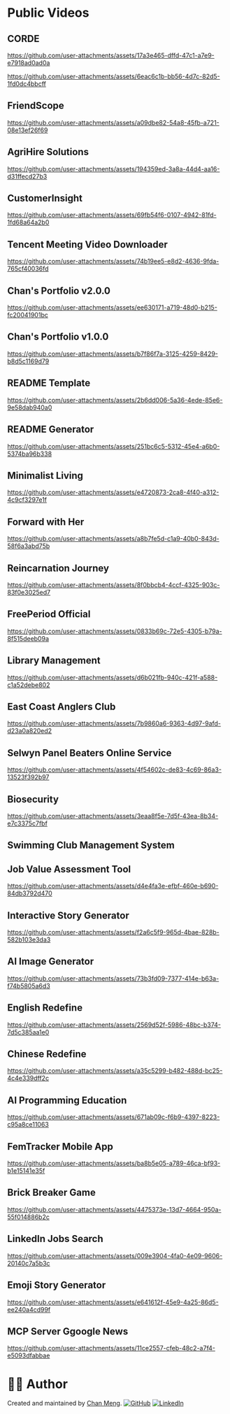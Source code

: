 # Public Videos

## CORDE

https://github.com/user-attachments/assets/17a3e465-dffd-47c1-a7e9-e7918ad0ad0a



https://github.com/user-attachments/assets/6eac6c1b-bb56-4d7c-82d5-1fd0dc4bbcff



## FriendScope

https://github.com/user-attachments/assets/a09dbe82-54a8-45fb-a721-08e13ef26f69

## AgriHire Solutions

https://github.com/user-attachments/assets/194359ed-3a8a-44d4-aa16-d31ffecd27b3

## CustomerInsight

https://github.com/user-attachments/assets/69fb54f6-0107-4942-81fd-1fd68a64a2b0

## Tencent Meeting Video Downloader

https://github.com/user-attachments/assets/74b19ee5-e8d2-4636-9fda-765cf40036fd

## Chan's Portfolio v2.0.0

https://github.com/user-attachments/assets/ee630171-a719-48d0-b215-fc20041901bc

## Chan's Portfolio v1.0.0

https://github.com/user-attachments/assets/b7f86f7a-3125-4259-8429-b8d5c1169d79

## README Template

https://github.com/user-attachments/assets/2b6dd006-5a36-4ede-85e6-9e58dab940a0

## README Generator

https://github.com/user-attachments/assets/251bc6c5-5312-45e4-a6b0-5374ba96b338

## Minimalist Living

https://github.com/user-attachments/assets/e4720873-2ca8-4f40-a312-4c9cf3297e1f

## Forward with Her

https://github.com/user-attachments/assets/a8b7fe5d-c1a9-40b0-843d-58f6a3abd75b

## Reincarnation Journey

https://github.com/user-attachments/assets/8f0bbcb4-4ccf-4325-903c-83f0e3025ed7

## FreePeriod Official

https://github.com/user-attachments/assets/0833b69c-72e5-4305-b79a-8f515deeb09a

## Library Management

https://github.com/user-attachments/assets/d6b021fb-940c-421f-a588-c1a52debe802

## East Coast Anglers Club

https://github.com/user-attachments/assets/7b9860a6-9363-4d97-9afd-d23a0a820ed2

## Selwyn Panel Beaters Online Service

https://github.com/user-attachments/assets/4f54602c-de83-4c69-86a3-13523f392b97

## Biosecurity

https://github.com/user-attachments/assets/3eaa8f5e-7d5f-43ea-8b34-e7c3375c7fbf

## Swimming Club Management System

## Job Value Assessment Tool

https://github.com/user-attachments/assets/d4e4fa3e-efbf-460e-b690-84db3792d470

## Interactive Story Generator

https://github.com/user-attachments/assets/f2a6c5f9-965d-4bae-828b-582b103e3da3

## AI Image Generator

https://github.com/user-attachments/assets/73b3fd09-7377-414e-b63a-f74b5805a6d3

## English Redefine

https://github.com/user-attachments/assets/2569d52f-5986-48bc-b374-7d5c385aa1e0

## Chinese Redefine

https://github.com/user-attachments/assets/a35c5299-b482-488d-bc25-4c4e339dff2c

## AI Programming Education

https://github.com/user-attachments/assets/671ab09c-f6b9-4397-8223-c95a8ce11063

## FemTracker Mobile App

https://github.com/user-attachments/assets/ba8b5e05-a789-46ca-bf93-b1e15141e35f

## Brick Breaker Game

https://github.com/user-attachments/assets/4475373e-13d7-4664-950a-55f014886b2c

## LinkedIn Jobs Search

https://github.com/user-attachments/assets/009e3904-4fa0-4e09-9606-20140c7a5b3c

## Emoji Story Generator

https://github.com/user-attachments/assets/e641612f-45e9-4a25-86d5-ee240a4cd99f

## MCP Server Ggoogle News

https://github.com/user-attachments/assets/11ce2557-cfeb-48c2-a7f4-e5093dfabbae



# 🙋‍♀ Author

Created and maintained by [Chan Meng](https://chanmeng.live/).
[![GitHub](https://img.shields.io/badge/github-%23121011.svg?style=normal&logo=github&logoColor=white)](https://github.com/ChanMeng666)
[![LinkedIn](https://img.shields.io/badge/linkedin-%230077B5.svg?style=normal&logo=linkedin&logoColor=white)](https://www.linkedin.com/in/chanmeng666/)









